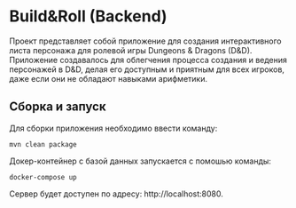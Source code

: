 # Build&Roll (Backend)
Проект представляет собой приложение для создания интерактивного листа персонажа для ролевой игры Dungeons & Dragons (D&D). Приложение создавалось для облегчения процесса создания и ведения персонажей в D&D, делая его доступным и приятным для всех игроков, даже если они не обладают навыками арифметики.

## Сборка и запуск
Для сборки приложения необходимо ввести команду:
```console
mvn clean package
```

Докер-контейнер с базой данных запускается с помошью команды:
```consioe
docker-compose up
```

Сервер будет доступен по адресу: http://localhost:8080.

